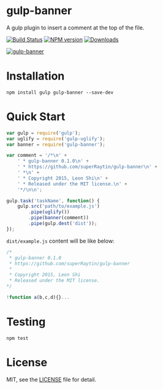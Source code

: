 # gulp-banner
A gulp plugin to insert a comment at the top of the file.

[![Build Status](https://travis-ci.org/superRaytin/gulp-banner.svg?branch=master)](https://travis-ci.org/superRaytin/gulp-banner)
[![NPM version][npm-image]][npm-url]
[![Downloads][downloads-image]][npm-url]

[![gulp-banner](https://nodei.co/npm/gulp-banner.png)](https://npmjs.org/package/gulp-banner)

[npm-url]: https://npmjs.org/package/gulp-banner
[downloads-image]: http://img.shields.io/npm/dm/gulp-banner.svg
[npm-image]: http://img.shields.io/npm/v/gulp-banner.svg

# Installation

```
npm install gulp gulp-banner --save-dev
```

# Quick Start

```js
var gulp = require('gulp');
var uglify = require('gulp-uglify');
var banner = require('gulp-banner');

var comment = '/*\n' +
    ' * gulp-banner 0.1.0\n' +
    ' * https://github.com/superRaytin/gulp-banner\n' +
    ' *\n' +
    ' * Copyright 2015, Leon Shi\n' +
    ' * Released under the MIT license.\n' +
    '*/\n\n';

gulp.task('taskName', function() {
    gulp.src('path/to/example.js')
        .pipe(uglify())
        .pipe(banner(comment))
        .pipe(gulp.dest('dist'));
});
```

`dist/example.js` content will be like below:

```js
/*
 * gulp-banner 0.1.0
 * https://github.com/superRaytin/gulp-banner
 *
 * Copyright 2015, Leon Shi
 * Released under the MIT license.
*/

!function a(b,c,d){}...
```

# Testing

```
npm test
```

# License

MIT, see the [LICENSE](/LICENSE) file for detail.